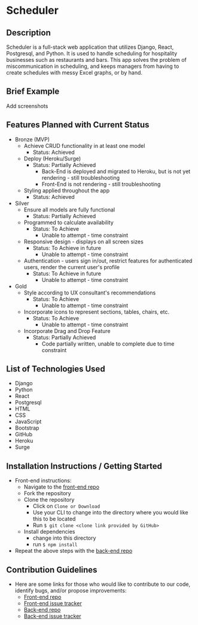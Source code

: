 # Scheduler
## Description
Scheduler is a full-stack web application that utilizes Django, React, Postgresql, and Python.  It is used to handle scheduling for hospitality businesses such as restaurants and bars.  This app solves the problem of miscommunication in scheduling, and keeps managers from having to create schedules with messy Excel graphs, or by hand.
## Brief Example
Add screenshots
## Features Planned with Current Status
* Bronze (MVP)
  * Achieve CRUD functionality in at least one model
    * Status: Achieved
  * Deploy (Heroku/Surge)
    * Status: Partially Achieved
      * Back-End is deployed and migrated to Heroku, but is not yet rendering - still troubleshooting
      * Front-End is not rendering - still troubleshooting
  * Styling applied throughout the app
    * Status: Achieved
* Silver
  * Ensure all models are fully functional
    * Status: Partially Achieved
  * Programmed to calculate availability
    * Status: To Achieve
      * Unable to attempt - time constraint
  * Responsive design - displays on all screen sizes
    * Status: To Achieve in future
      * Unable to attempt - time constraint
  * Authentication - users sign in/out, restrict features for authenticated users, render the current user's profile
    * Status: To Achieve in future
      * Unable to attempt - time constraint
* Gold
  * Style according to UX consultant's recommendations
    * Status: To Achieve
      * Unable to attempt - time constraint
  * Incorporate icons to represent sections, tables, chairs, etc.
    * Status: To Achieve
      * Unable to attempt - time constraint
  * Incorporate Drag and Drop Feature
    * Status: Partially Achieved
      * Code partially written, unable to complete due to time constraint
## List of Technologies Used
* Django
* Python
* React
* Postgresql
* HTML
* CSS
* JavaScript
* Bootstrap
* GitHub
* Heroku
* Surge
## Installation Instructions / Getting Started
* Front-end instructions:
  * Navigate to the [front-end repo](https://github.com/rc1336/scheduler-fe)
  * Fork the repository
  * Clone the repository
    * Click on `Clone or Download`
    * Use your CLI to change into the directory where you would like this to be located
    * Run `$ git clone <clone link provided by GitHub>`
  * Install dependencies
    * change into this directory
    * run `$ npm install`
* Repeat the above steps with the [back-end repo](https://github.com/CourtneyLTyler/scheduler-be)
## Contribution Guidelines
* Here are some links for those who would like to contribute to our code, identify bugs, and/or propose improvements:
  * [Front-end repo](https://github.com/rc1336/scheduler-fe)
  * [Front-end issue tracker](https://github.com/rc1336/scheduler-fe/issues)
  * [Back-end repo](https://github.com/CourtneyLTyler/scheduler-be)
  * [Back-end issue tracker](https://github.com/CourtneyLTyler/scheduler-be/issues)
